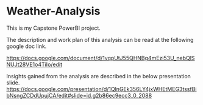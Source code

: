 # Weather-Analysis

This is my Capstone PowerBI project.

The description and work plan of this analysis can be read at the following google doc link.

https://docs.google.com/document/d/1vqpUtJ55QHNBg4mEzi53U_nebQlSNUJt28VE1o4TiIo/edit

Insights gained from the analysis are described in the below presentation slide.
https://docs.google.com/presentation/d/1QlnGEk356LY4jxWHEtMEG3tssfBibNsngZCDdUpujCA/edit#slide=id.g2b86ec9ecc3_0_2088

